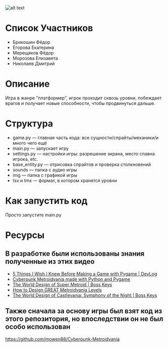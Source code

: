 ![alt text](https://preview.redd.it/aaa-games-are-all-the-same-indie-games-are-where-all-the-v0-ngj3rvux768d1.png?auto=webp&s=7c0d296124992ebf2ff217a7fbe0a0caf4412f36)
# Список Участников
* Брикошин Фёдор  
* Егорова Екатерина  
* Мерещяков Фёдор  
* Морозова Елизавета  
* Николаев Дмитрий
# Описание
Игра в жанре "платформер", игрок проходит сквозь уровни, побеждает врагов и получает новые способности, чтобы продвинуться дальше.
# Структура
* game.py — главная часть кода: все сущности/спрайты/механики/и много чего ещё  
* main.py — запускает игру  
* settings.py — настройки игры: разрешение экрана, место спавна игрока, etc.  
* base_entity.py — отрисовка спрайтов и проверка столкновений  
* sounds — папка с аудио игры  
* img — папка с графикой игры    
* tsx и tmx — формат, в котором хранятся уровни
# Как запустить код
Просто запустите main.py
# Ресурсы
## В разработке были использованы знания полученные из этих видео
* [5 Things I Wish I Knew Before Making a Game with Pygame | DevLog](https://youtu.be/6iUYLqIrV7s?si=LHAPuroay6HPMuam)    
* [Cyberpunk Metroidvania made with Python and Pygame](https://youtu.be/KhVwVFdolJs?si=PdI_sDS88mmV6CKI)    
* [The World Design of Super Metroid | Boss Keys](https://youtu.be/nn2MXwplMZA?si=dewwosVbbW62-o5y)    
* [How to Design GREAT Metroidvania Levels](https://youtu.be/RISNX2USJvk?si=_4RIALIFbBVKNqGI)   
* [The World Design of Castlevania: Symphony of the Night | Boss Keys](https://youtu.be/a1hHOVIkrcc?si=AumrbTexrgQyxc3r)
## Также сначала за основу игры был взят код из этого репозитория, но впоследствии он не был особо использован
https://github.com/mowen88/Cyberpunk-Metroidvania
